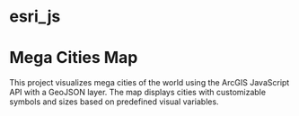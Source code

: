 # esri_js

# Mega Cities Map

This project visualizes mega cities of the world using the ArcGIS JavaScript API with a GeoJSON layer. The map displays cities with customizable symbols and sizes based on predefined visual variables.
